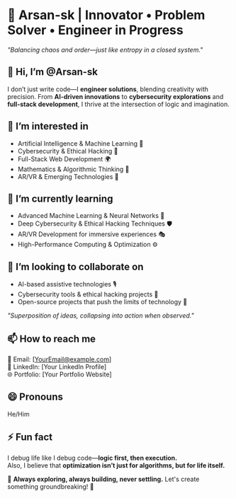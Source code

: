 # 🚀 Arsan-sk | Innovator • Problem Solver • Engineer in Progress  

*"Balancing chaos and order—just like entropy in a closed system."*  

## 👋 Hi, I’m @Arsan-sk  
I don’t just write code—I **engineer solutions**, blending creativity with precision. From **AI-driven innovations** to **cybersecurity explorations** and **full-stack development**, I thrive at the intersection of logic and imagination.  

## 👀 I’m interested in  
- Artificial Intelligence & Machine Learning 🤖  
- Cybersecurity & Ethical Hacking 🔐  
- Full-Stack Web Development 🌍  
- Mathematics & Algorithmic Thinking 🧠  
- AR/VR & Emerging Technologies 🚀  

## 🌱 I’m currently learning  
- Advanced Machine Learning & Neural Networks 🧬  
- Deep Cybersecurity & Ethical Hacking Techniques 🛡️  
- AR/VR Development for immersive experiences 🎭  
- High-Performance Computing & Optimization ⚙️  

## 💞️ I’m looking to collaborate on  
- AI-based assistive technologies 🎙️  
- Cybersecurity tools & ethical hacking projects 🔎  
- Open-source projects that push the limits of technology 🔧  

*"Superposition of ideas, collapsing into action when observed."*  

## 📫 How to reach me  
📩 Email: [YourEmail@example.com]  
🔗 LinkedIn: [Your LinkedIn Profile]  
🌐 Portfolio: [Your Portfolio Website]  

## 😄 Pronouns  
He/Him  

## ⚡ Fun fact  
I debug life like I debug code—**logic first, then execution.**  
Also, I believe that **optimization isn’t just for algorithms, but for life itself.**  

📌 **Always exploring, always building, never settling.** Let's create something groundbreaking! 🚀  

<!---
Arsan-sk/Arsan-sk is a ✨ special ✨ repository because its `README.md` (this file) appears on your GitHub profile.
You can click the Preview link to take a look at your changes.
--->
